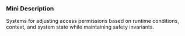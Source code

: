 ### Mini Description

Systems for adjusting access permissions based on runtime conditions, context, and system state while maintaining safety invariants.
